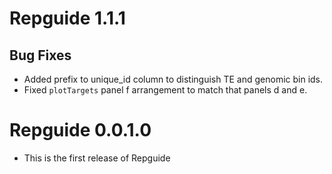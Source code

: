 # Repguide 1.1.1

## Bug Fixes

* Added prefix to unique_id column to distinguish TE and genomic bin ids.
* Fixed `plotTargets` panel f arrangement to match that panels d and e.

# Repguide 0.0.1.0

* This is the first release of Repguide
